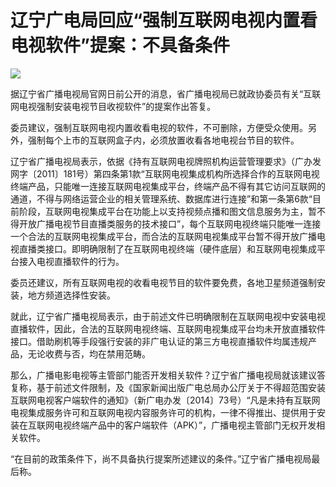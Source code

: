 # 辽宁广电局回应“强制互联网电视内置看电视软件”提案：不具备条件

![](https://inews.gtimg.com/newsapp_bt/0/15649066773/1000)

据辽宁省广播电视局官网日前公开的消息，省广播电视局已就政协委员有关“互联网电视强制安装电视节目收视软件”的提案作出答复。

委员建议，强制互联网电视内置收看电视的软件，不可删除，方便受众使用。另外，强制每个上市的互联网盒子内，必须放置收看各地电视台节目的软件。

辽宁省广播电视局表示，依据《持有互联网电视牌照机构运营管理要求》（广办发网字〔2011〕181号）第四条第1款“互联网电视集成机构所选择合作的互联网电视终端产品，只能唯一连接互联网电视集成平台，终端产品不得有其它访问互联网的通道，不得与网络运营企业的相关管理系统、数据库进行连接”和第一条第6款“目前阶段，互联网电视集成平台在功能上以支持视频点播和图文信息服务为主，暂不得开放广播电视节目直播类服务的技术接口”，每个互联网电视终端只能唯一连接一个合法的互联网电视集成平台，而合法的互联网电视集成平台暂不得开放广播电视直播类接口。即明确限制了在互联网电视终端（硬件底层）和互联网电视集成平台接入电视直播软件的行为。

委员还建议，所有互联网电视的收看电视节目的软件要免费，各地卫星频道强制安装，地方频道选择性安装。

就此，辽宁省广播电视局表示，由于前述文件已明确限制在互联网电视中安装电视直播软件，因此，合法的互联网电视终端、互联网电视集成平台均未开放直播软件接口。借助刷机等手段强行安装的非广电认证的第三方电视直播软件均属违规产品，无论收费与否，均在禁用范畴。

那么，广播电影电视等主管部门能否开发相关软件？辽宁省广播电视局就该建议答复称，基于前述文件限制，及《国家新闻出版广电总局办公厅关于不得超范围安装互联网电视客户端软件的通知》（新广电办发〔2014〕73号）“凡是未持有互联网电视集成服务许可和互联网电视内容服务许可的机构，一律不得推出、提供用于安装在互联网电视终端产品中的客户端软件（APK）”，广播电视主管部门无权开发相关软件。

“在目前的政策条件下，尚不具备执行提案所述建议的条件。”辽宁省广播电视局最后称。

